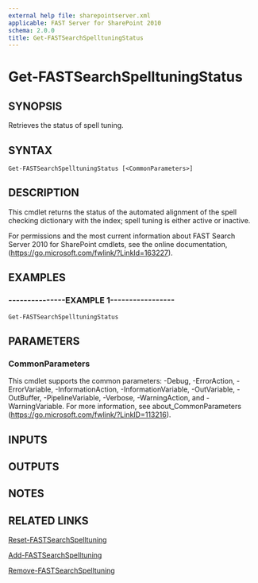 ```yaml
---
external help file: sharepointserver.xml
applicable: FAST Server for SharePoint 2010
schema: 2.0.0
title: Get-FASTSearchSpelltuningStatus
---
```


# Get-FASTSearchSpelltuningStatus

## SYNOPSIS
Retrieves the status of spell tuning.

## SYNTAX

```
Get-FASTSearchSpelltuningStatus [<CommonParameters>]
```

## DESCRIPTION
This cmdlet returns the status of the automated alignment of the spell checking dictionary with the index; spell tuning is either active or inactive.

For permissions and the most current information about FAST Search Server 2010 for SharePoint cmdlets, see the online documentation, (https://go.microsoft.com/fwlink/?LinkId=163227).

## EXAMPLES

### ---------------EXAMPLE 1-----------------
```
Get-FASTSearchSpelltuningStatus
```

## PARAMETERS

### CommonParameters
This cmdlet supports the common parameters: -Debug, -ErrorAction, -ErrorVariable, -InformationAction, -InformationVariable, -OutVariable, -OutBuffer, -PipelineVariable, -Verbose, -WarningAction, and -WarningVariable. For more information, see about_CommonParameters (https://go.microsoft.com/fwlink/?LinkID=113216).

## INPUTS

## OUTPUTS

## NOTES

## RELATED LINKS

[Reset-FASTSearchSpelltuning](Reset-FASTSearchSpelltuning.md)

[Add-FASTSearchSpelltuning](Add-FASTSearchSpelltuning.md)

[Remove-FASTSearchSpelltuning](Remove-FASTSearchSpelltuning.md)

